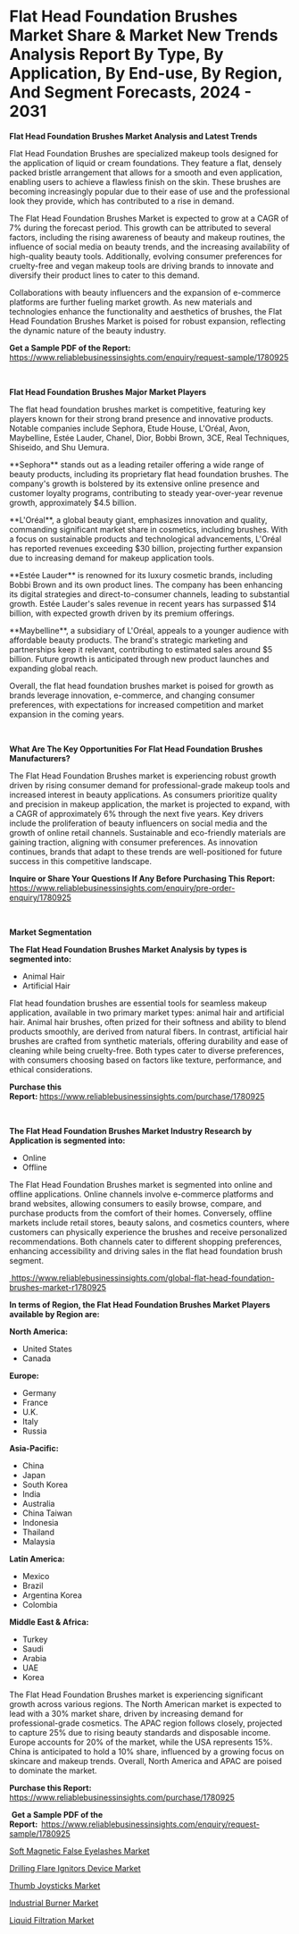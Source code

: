 <p><h1>Flat Head Foundation Brushes Market Share & Market New Trends Analysis Report By Type, By Application, By End-use, By Region, And Segment Forecasts, 2024 - 2031</h1></p><p><strong>Flat Head Foundation Brushes Market Analysis and Latest Trends</strong></p>
<p><p>Flat Head Foundation Brushes are specialized makeup tools designed for the application of liquid or cream foundations. They feature a flat, densely packed bristle arrangement that allows for a smooth and even application, enabling users to achieve a flawless finish on the skin. These brushes are becoming increasingly popular due to their ease of use and the professional look they provide, which has contributed to a rise in demand.</p><p>The Flat Head Foundation Brushes Market is expected to grow at a CAGR of 7% during the forecast period. This growth can be attributed to several factors, including the rising awareness of beauty and makeup routines, the influence of social media on beauty trends, and the increasing availability of high-quality beauty tools. Additionally, evolving consumer preferences for cruelty-free and vegan makeup tools are driving brands to innovate and diversify their product lines to cater to this demand.</p><p>Collaborations with beauty influencers and the expansion of e-commerce platforms are further fueling market growth. As new materials and technologies enhance the functionality and aesthetics of brushes, the Flat Head Foundation Brushes Market is poised for robust expansion, reflecting the dynamic nature of the beauty industry.</p></p>
<p><strong>Get a Sample PDF of the Report:&nbsp;</strong> <a href="https://www.reliablebusinessinsights.com/enquiry/request-sample/1780925?utm_campaign=1138&utm_medium=2&utm_source=Github&utm_content=ia&utm_term=13102024&utm_id=flat-head-foundation-brushes">https://www.reliablebusinessinsights.com/enquiry/request-sample/1780925</a></p>
<p>&nbsp;</p>
<p><strong>Flat Head Foundation Brushes Major Market Players</strong></p>
<p><p>The flat head foundation brushes market is competitive, featuring key players known for their strong brand presence and innovative products. Notable companies include Sephora, Etude House, L'Oréal, Avon, Maybelline, Estée Lauder, Chanel, Dior, Bobbi Brown, 3CE, Real Techniques, Shiseido, and Shu Uemura.</p><p>**Sephora** stands out as a leading retailer offering a wide range of beauty products, including its proprietary flat head foundation brushes. The company's growth is bolstered by its extensive online presence and customer loyalty programs, contributing to steady year-over-year revenue growth, approximately $4.5 billion.</p><p>**L'Oréal**, a global beauty giant, emphasizes innovation and quality, commanding significant market share in cosmetics, including brushes. With a focus on sustainable products and technological advancements, L'Oréal has reported revenues exceeding $30 billion, projecting further expansion due to increasing demand for makeup application tools.</p><p>**Estée Lauder** is renowned for its luxury cosmetic brands, including Bobbi Brown and its own product lines. The company has been enhancing its digital strategies and direct-to-consumer channels, leading to substantial growth. Estée Lauder's sales revenue in recent years has surpassed $14 billion, with expected growth driven by its premium offerings.</p><p>**Maybelline**, a subsidiary of L'Oréal, appeals to a younger audience with affordable beauty products. The brand's strategic marketing and partnerships keep it relevant, contributing to estimated sales around $5 billion. Future growth is anticipated through new product launches and expanding global reach.</p><p>Overall, the flat head foundation brushes market is poised for growth as brands leverage innovation, e-commerce, and changing consumer preferences, with expectations for increased competition and market expansion in the coming years.</p></p>
<p>&nbsp;</p>
<p><strong>What Are The Key Opportunities For Flat Head Foundation Brushes Manufacturers?</strong></p>
<p><p>The Flat Head Foundation Brushes market is experiencing robust growth driven by rising consumer demand for professional-grade makeup tools and increased interest in beauty applications. As consumers prioritize quality and precision in makeup application, the market is projected to expand, with a CAGR of approximately 6% through the next five years. Key drivers include the proliferation of beauty influencers on social media and the growth of online retail channels. Sustainable and eco-friendly materials are gaining traction, aligning with consumer preferences. As innovation continues, brands that adapt to these trends are well-positioned for future success in this competitive landscape.</p></p>
<p><strong>Inquire or Share Your Questions If Any Before Purchasing This Report:</strong> <a href="https://www.reliablebusinessinsights.com/enquiry/pre-order-enquiry/1780925?utm_campaign=1138&utm_medium=2&utm_source=Github&utm_content=ia&utm_term=13102024&utm_id=flat-head-foundation-brushes">https://www.reliablebusinessinsights.com/enquiry/pre-order-enquiry/1780925</a></p>
<p>&nbsp;</p>
<p><strong>Market Segmentation</strong></p>
<p><strong>The Flat Head Foundation Brushes Market Analysis by types is segmented into:</strong></p>
<p><ul><li>Animal Hair</li><li>Artificial Hair</li></ul></p>
<p><p>Flat head foundation brushes are essential tools for seamless makeup application, available in two primary market types: animal hair and artificial hair. Animal hair brushes, often prized for their softness and ability to blend products smoothly, are derived from natural fibers. In contrast, artificial hair brushes are crafted from synthetic materials, offering durability and ease of cleaning while being cruelty-free. Both types cater to diverse preferences, with consumers choosing based on factors like texture, performance, and ethical considerations.</p></p>
<p><strong>Purchase this Report:&nbsp;</strong><a href="https://www.reliablebusinessinsights.com/purchase/1780925?utm_campaign=1138&utm_medium=2&utm_source=Github&utm_content=ia&utm_term=13102024&utm_id=flat-head-foundation-brushes">https://www.reliablebusinessinsights.com/purchase/1780925</a></p>
<p>&nbsp;</p>
<p><strong>The Flat Head Foundation Brushes Market Industry Research by Application is segmented into:</strong></p>
<p><ul><li>Online</li><li>Offline</li></ul></p>
<p><p>The Flat Head Foundation Brushes market is segmented into online and offline applications. Online channels involve e-commerce platforms and brand websites, allowing consumers to easily browse, compare, and purchase products from the comfort of their homes. Conversely, offline markets include retail stores, beauty salons, and cosmetics counters, where customers can physically experience the brushes and receive personalized recommendations. Both channels cater to different shopping preferences, enhancing accessibility and driving sales in the flat head foundation brush segment.</p></p>
<p><a href="https://www.reliablebusinessinsights.com/global-flat-head-foundation-brushes-market-r1780925?utm_campaign=1138&utm_medium=2&utm_source=Github&utm_content=ia&utm_term=13102024&utm_id=flat-head-foundation-brushes">&nbsp;https://www.reliablebusinessinsights.com/global-flat-head-foundation-brushes-market-r1780925</a></p>
<p><strong>In terms of Region, the Flat Head Foundation Brushes Market Players available by Region are:</strong></p>
<p>
    <p> <strong> North America: </strong>
        <ul>
            <li>United States</li>
            <li>Canada</li>
        </ul>
        </p> 
    <p> <strong> Europe: </strong>
        <ul>
            <li>Germany</li>
            <li>France</li>
            <li>U.K.</li>
            <li>Italy</li>
            <li>Russia</li>
        </ul>
        </p> 
    <p> <strong> Asia-Pacific: </strong>
        <ul>
            <li>China</li>
            <li>Japan</li>
            <li>South Korea</li>
            <li>India</li>
            <li>Australia</li>
            <li>China Taiwan</li>
            <li>Indonesia</li>
            <li>Thailand</li>
            <li>Malaysia</li>
        </ul>
        </p> 
    <p> <strong> Latin America: </strong>
        <ul>
            <li>Mexico</li>
            <li>Brazil</li>
            <li>Argentina Korea</li>
            <li>Colombia</li>
        </ul>
        </p> 
    <p> <strong> Middle East & Africa: </strong>
        <ul>
            <li>Turkey</li>
            <li>Saudi</li>
            <li>Arabia</li>
            <li>UAE</li>
            <li>Korea</li>
        </ul>
    </p>
    </p>
<p><p>The Flat Head Foundation Brushes market is experiencing significant growth across various regions. The North American market is expected to lead with a 30% market share, driven by increasing demand for professional-grade cosmetics. The APAC region follows closely, projected to capture 25% due to rising beauty standards and disposable income. Europe accounts for 20% of the market, while the USA represents 15%. China is anticipated to hold a 10% share, influenced by a growing focus on skincare and makeup trends. Overall, North America and APAC are poised to dominate the market.</p></p>
<p><strong>Purchase this Report: </strong><a href="https://www.reliablebusinessinsights.com/purchase/1780925?utm_campaign=1138&utm_medium=2&utm_source=Github&utm_content=ia&utm_term=13102024&utm_id=flat-head-foundation-brushes">https://www.reliablebusinessinsights.com/purchase/1780925</a></p>
<p>&nbsp;<strong>Get a Sample PDF of the Report:&nbsp;&nbsp;</strong><a href="https://www.reliablebusinessinsights.com/enquiry/request-sample/1780925?utm_campaign=1138&utm_medium=2&utm_source=Github&utm_content=ia&utm_term=13102024&utm_id=flat-head-foundation-brushes">https://www.reliablebusinessinsights.com/enquiry/request-sample/1780925</a></p>
<p><strong></strong></p>
<p><p><a href="https://github.com/boringzqthorperec/Market-Research-Report-List-1/blob/main/soft-magnetic-false-eyelashes-market.md?utm_campaign=1138&utm_medium=2&utm_source=Github&utm_content=ia&utm_term=13102024&utm_id=flat-head-foundation-brushes">Soft Magnetic False Eyelashes Market</a></p><p><a href="https://github.com/cecilahoi7/Market-Research-Report-List-1/blob/main/drilling-flare-ignitors-device-market.md?utm_campaign=1138&utm_medium=2&utm_source=Github&utm_content=ia&utm_term=13102024&utm_id=flat-head-foundation-brushes">Drilling Flare Ignitors Device Market</a></p><p><a href="https://www.linkedin.com/pulse/in-depth-thumb-joysticks-market-review-size-share-73cagr-growth-vbupe?utm_campaign=1138&utm_medium=2&utm_source=Github&utm_content=ia&utm_term=13102024&utm_id=flat-head-foundation-brushes">Thumb Joysticks Market</a></p><p><a href="https://issuu.com/reportprime-2/docs/industrial-burner-market-size-2030._58181c37afee67?utm_campaign=1138&utm_medium=2&utm_source=Github&utm_content=ia&utm_term=13102024&utm_id=flat-head-foundation-brushes">Industrial Burner Market</a></p><p><a href="https://issuu.com/reportprime-2/docs/liquid-filtration-market-size-2030._72c48f7bfdc5b4?utm_campaign=1138&utm_medium=2&utm_source=Github&utm_content=ia&utm_term=13102024&utm_id=flat-head-foundation-brushes">Liquid Filtration Market</a></p></p>